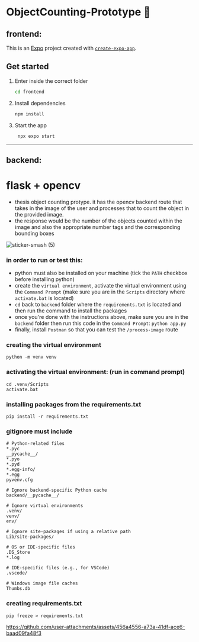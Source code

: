 # ObjectCounting-Prototype 🧪

## frontend: 
This is an [Expo](https://expo.dev) project created with [`create-expo-app`](https://www.npmjs.com/package/create-expo-app). 

## Get started

1. Enter inside the correct folder
   
    ```bash
   cd frontend
   ```

3. Install dependencies

   ```bash
   npm install
   ```

4. Start the app

   ```bash
    npx expo start
   ```

****

## backend:

# flask + opencv
- thesis object counting protype. it has the opencv backend route that takes in the image of the user and processes that to count the object in the provided image.
- the response would be the number of the objects counted within the image and also the appropriate number tags and the corresponding bounding boxes

![sticker-smash (5)](https://github.com/user-attachments/assets/6cda695f-a697-4bb7-ac89-6b6cda28e768)

### in order to run or test this:
- python must also be installed on your machine (tick the `PATH` checkbox before installing python)
- create the `virtual environment`, activate the virtual environment using the `Command Prompt` (make sure you are in the `Scripts` directory where `activate.bat` is located)
- `cd` back to `backend` folder where the  `requirements.txt` is located and then run the command to install the packages
- once you're done with the instructions above, make sure you are in the `backend` folder then run this code in the `Command Prompt`:
  `python app.py`
- finally, install `Postman` so that you can test the `/process-image` route

### creating the virtual environment
```
python -m venv venv
```

### activating the virtual environment: (run in command prompt)
```
cd .venv/Scripts
activate.bat
```

### installing packages from the requirements.txt
```
pip install -r requirements.txt
```

### gitignore must include

```
# Python-related files
*.pyc
__pycache__/
*.pyo
*.pyd
*.egg-info/
*.egg
pyvenv.cfg

# Ignore backend-specific Python cache
backend/__pycache__/

# Ignore virtual environments
.venv/
venv/
env/

# Ignore site-packages if using a relative path
Lib/site-packages/

# OS or IDE-specific files
.DS_Store
*.log

# IDE-specific files (e.g., for VSCode)
.vscode/

# Windows image file caches
Thumbs.db

```

### creating requirements.txt
```
pip freeze > requirements.txt
```



https://github.com/user-attachments/assets/456a4556-a73a-41df-ace6-baad09fa48f3


